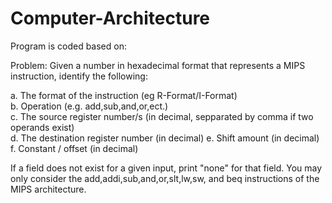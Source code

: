 # Computer-Architecture

Program is coded based on:


Problem: Given a number in hexadecimal format that represents a MIPS instruction, identify the following:

a. The format of the instruction (eg R-Format/I-Format) \
b. Operation (e.g. add,sub,and,or,ect.) \
c. The source register number/s (in decimal, sepparated by comma if two operands exist) \
d. The destination register number (in decimal)
e. Shift amount (in decimal)
f. Constant / offset (in decimal) 

If a field does not exist for a given input, print "none" for that field. You may only consider the 
add,addi,sub,and,or,slt,lw,sw, and beq instructions of the MIPS architecture. 
